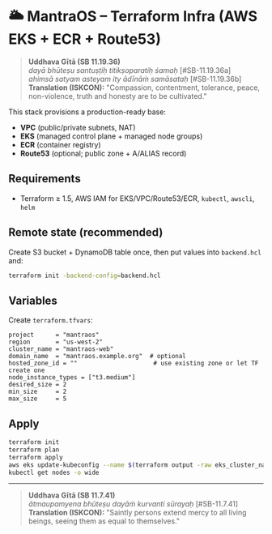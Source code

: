 # 🌥️ MantraOS – Terraform Infra (AWS EKS + ECR + Route53)

> **Uddhava Gītā (SB 11.19.36)**  
> *dayā bhūteṣu santuṣṭiḥ titikṣoparatiḥ śamaḥ* [#SB-11.19.36a]  
> *ahimsā satyam asteyam ity ādīnāṁ samāsataḥ* [#SB-11.19.36b]  
> **Translation (ISKCON):** "Compassion, contentment, tolerance, peace, non-violence, truth and honesty are to be cultivated."

This stack provisions a production-ready base:
- **VPC** (public/private subnets, NAT)
- **EKS** (managed control plane + managed node groups)
- **ECR** (container registry)
- **Route53** (optional; public zone + A/ALIAS record)

## Requirements

- Terraform ≥ 1.5, AWS IAM for EKS/VPC/Route53/ECR, `kubectl`, `awscli`, `helm`

## Remote state (recommended)

Create S3 bucket + DynamoDB table once, then put values into `backend.hcl` and:

```bash
terraform init -backend-config=backend.hcl
```

## Variables

Create `terraform.tfvars`:

```hcl
project      = "mantraos"
region       = "us-west-2"
cluster_name = "mantraos-web"
domain_name  = "mantraos.example.org"  # optional
hosted_zone_id = ""                     # use existing zone or let TF create one
node_instance_types = ["t3.medium"]
desired_size = 2
min_size     = 2
max_size     = 5
```

## Apply

```bash
terraform init
terraform plan
terraform apply
aws eks update-kubeconfig --name $(terraform output -raw eks_cluster_name) --region $(terraform output -raw region)
kubectl get nodes -o wide
```

---

> **Uddhava Gītā (SB 11.7.41)**  
> *ātmaupamyena bhūteṣu dayāṁ kurvanti sūrayaḥ* [#SB-11.7.41]  
> **Translation (ISKCON):** "Saintly persons extend mercy to all living beings, seeing them as equal to themselves."
